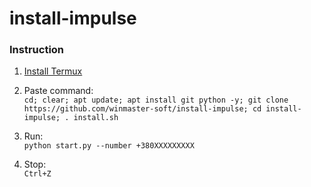 # install-impulse

### Instruction

1. [Install Termux](https://f-droid.org/en/packages/com.termux/)

2. Paste command:  
` cd; clear; apt update; apt install git python -y; git clone https://github.com/winmaster-soft/install-impulse; cd install-impulse; . install.sh `

3. Run:  
` python start.py --number +380ХХХХХХХХХ `

4. Stop:  
` Ctrl+Z `
